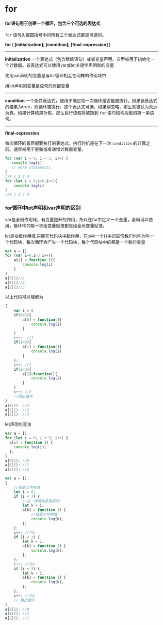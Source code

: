 # for

#### for语句用于创建一个循环，包含三个可选的表达式

`for` 语句头部圆括号中的所有三个表达式都是可选的。

**for (  [initialization]; [condition]; [final-expression] )**

------

**initialization** 一个表达式（包含赋值语句）或者变量声明。典型被用于初始化一个计数器。该表达式可以使用var或let关键字声明新的变量

使用var声明的变量是与for循环相互在同样的作用域中

用let声明的变量是语句的局部变量

------

**condition** 一个条件表达式，被用于确定每一次循环是否能被执行。如果该表达式的结果为true，则循环被执行。这个表达式可选，如果别忽略，那么就被认为永远为真。如果计算结果为假，那么执行流程将被跳到 `for` 语句结构后面的第一条语句。

------

**final-expression**

每次循环的最后都要执行的表达式。执行时机是在下一次 `condition` 的计算之前。通常被用于更新或者递增计数器变量。



```js
for (var i = 0; i < 5; i++) {
   console.log(i);
   // more statements
}
//0 1 2 3 4
for (let i = 0;i<5;i++){
    console.log(i)
}
//0 1 2 3 4
```

### for循环中let声明和var声明的区别

var是全局作用域，有变量提升的作用，所以在for中定义一个变量，全局可以使用，循环中的每一次给变量赋值都是给全局变量赋值。

let是块级作用域,只能在代码块中起作用，在js中一个{}中的语句我们也称为叫一个代码块，每次循环会产生一个代码块，每个代码块中的都是一个新的变量

```js
var a = []
for (var i=0;i<3;i++){
    a[i] = function (){
        console.log(i)
    }
}
a[0]()//3
a[1]()//3
a[2]()//3
```

以上代码可以理解为

```js
{
    var i = 0
    if(0<3){
        a[0] = function(){
            console.log(i)
        }
    }
    i++;  //1
    if(1<3){
        a[1] = function(){
            console.log(i)
        }
    };
    i++; //2
    if(2<3){
        a[2]=function(){
            console.log(i)
        }
    }
    i++; //3
    //跳出循环
}
a[0]()  //3
a[1]()  //3
a[2]()  //3
```

let声明的写法

```js
var a = [];
for (let i = 0; i < 3; i++) {
  a[i] = function () {
    console.log(i);
  };
}
a[0](); //0
a[1](); //1
a[2](); //2
```

```js
var a = []; 
{
    //我是父作用域
    let i = 0;
    if (i < 3) {
        //这一步模拟底层实现
        let k = i;
        a[k] = function () {
            //我是子作用域
            console.log(k);
        };
    };
    i++; //为1
    if (i < 3) {
        let k = i;
        a[k] = function () {
            console.log(k);
        };
    };
    i++; //为2
    if (i < 3) {
        let k = i;
        a[k] = function () {
            console.log(k);
        };
    };
    i++; //为3
    // 跳出循环
}
a[0](); //0
a[1](); //1
a[2](); //2

```

